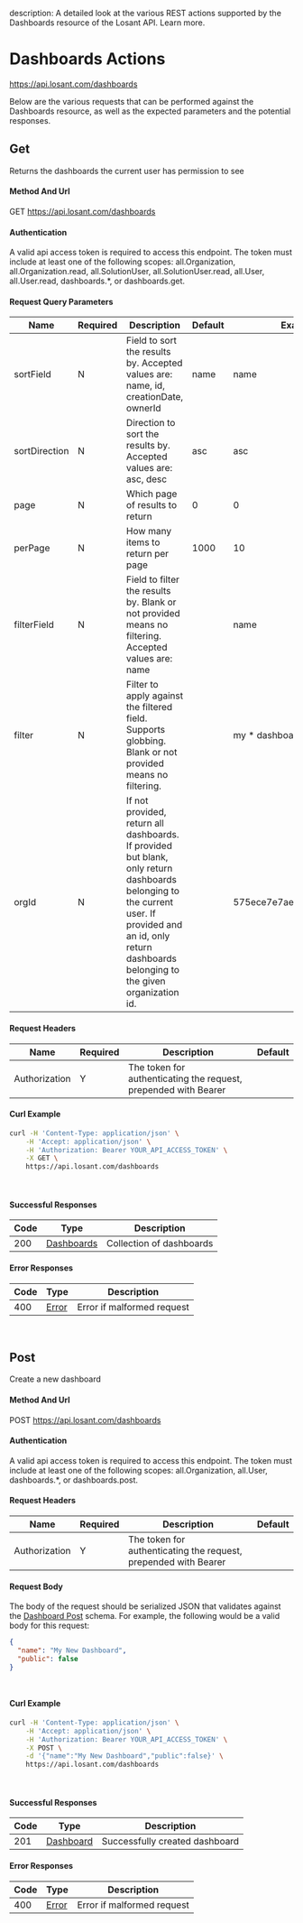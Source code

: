 description: A detailed look at the various REST actions supported by the Dashboards resource of the Losant API. Learn more.

# Dashboards Actions

https://api.losant.com/dashboards

Below are the various requests that can be performed against the
Dashboards resource, as well as the expected
parameters and the potential responses.

## Get

Returns the dashboards the current user has permission to see

#### Method And Url

GET https://api.losant.com/dashboards

#### Authentication
A valid api access token is required to access this endpoint. The token must
include at least one of the following scopes:
all.Organization, all.Organization.read, all.SolutionUser, all.SolutionUser.read, all.User, all.User.read, dashboards.*, or dashboards.get.

#### Request Query Parameters

| Name | Required | Description | Default | Example |
| ---- | -------- | ----------- | ------- | ------- |
| sortField | N | Field to sort the results by. Accepted values are: name, id, creationDate, ownerId | name | name |
| sortDirection | N | Direction to sort the results by. Accepted values are: asc, desc | asc | asc |
| page | N | Which page of results to return | 0 | 0 |
| perPage | N | How many items to return per page | 1000 | 10 |
| filterField | N | Field to filter the results by. Blank or not provided means no filtering. Accepted values are: name |  | name |
| filter | N | Filter to apply against the filtered field. Supports globbing. Blank or not provided means no filtering. |  | my * dashboard |
| orgId | N | If not provided, return all dashboards. If provided but blank, only return dashboards belonging to the current user. If provided and an id, only return dashboards belonging to the given organization id. |  | 575ece7e7ae143cd83dc4a9c |

#### Request Headers

| Name | Required | Description | Default |
| ---- | -------- | ----------- | ------- |
| Authorization | Y | The token for authenticating the request, prepended with Bearer | |

#### Curl Example

```bash
curl -H 'Content-Type: application/json' \
    -H 'Accept: application/json' \
    -H 'Authorization: Bearer YOUR_API_ACCESS_TOKEN' \
    -X GET \
    https://api.losant.com/dashboards
```
<br/>

#### Successful Responses

| Code | Type | Description |
| ---- | ---- | ----------- |
| 200 | [Dashboards](schemas.md#dashboards) | Collection of dashboards |

#### Error Responses

| Code | Type | Description |
| ---- | ---- | ----------- |
| 400 | [Error](schemas.md#error) | Error if malformed request |

<br/>

## Post

Create a new dashboard

#### Method And Url

POST https://api.losant.com/dashboards

#### Authentication
A valid api access token is required to access this endpoint. The token must
include at least one of the following scopes:
all.Organization, all.User, dashboards.*, or dashboards.post.

#### Request Headers

| Name | Required | Description | Default |
| ---- | -------- | ----------- | ------- |
| Authorization | Y | The token for authenticating the request, prepended with Bearer | |

#### Request Body

The body of the request should be serialized JSON that validates against
the [Dashboard Post](schemas.md#dashboard-post) schema. For example, the following would be a
valid body for this request:

```json
{
  "name": "My New Dashboard",
  "public": false
}
```
<small><br/></small>

#### Curl Example

```bash
curl -H 'Content-Type: application/json' \
    -H 'Accept: application/json' \
    -H 'Authorization: Bearer YOUR_API_ACCESS_TOKEN' \
    -X POST \
    -d '{"name":"My New Dashboard","public":false}' \
    https://api.losant.com/dashboards
```
<br/>

#### Successful Responses

| Code | Type | Description |
| ---- | ---- | ----------- |
| 201 | [Dashboard](schemas.md#dashboard) | Successfully created dashboard |

#### Error Responses

| Code | Type | Description |
| ---- | ---- | ----------- |
| 400 | [Error](schemas.md#error) | Error if malformed request |

<br/>

